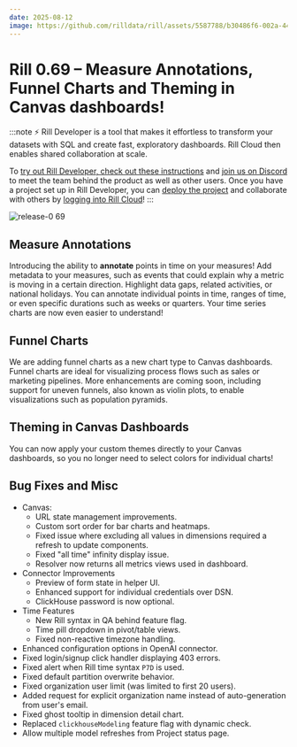 ```yaml
---
date: 2025-08-12
image: https://github.com/rilldata/rill/assets/5587788/b30486f6-002a-445d-8a1b-955b6ec0066d
---
```


# Rill 0.69 – Measure Annotations, Funnel Charts and Theming in Canvas dashboards!

:::note
⚡ Rill Developer is a tool that makes it effortless to transform your datasets with SQL and create fast, exploratory dashboards. Rill Cloud then enables shared collaboration at scale.

To [try out Rill Developer, check out these instructions](/get-started/install) and [join us on Discord](https://discord.gg/TatjVY32) to meet the team behind the product as well as other users. Once you have a project set up in Rill Developer, you can [deploy the project](/deploy/deploy-dashboard) and collaborate with others by [logging into Rill Cloud](https://ui.rilldata.com)!
:::

![release-0 69](<https://cdn.rilldata.com/docs/release-notes/release-069.gif>)


## Measure Annotations
Introducing the ability to **annotate** points in time on your measures! Add metadata to your measures, such as events that could explain why a metric is moving in a certain direction. Highlight data gaps, related activities, or national holidays. You can annotate individual points in time, ranges of time, or even specific durations such as weeks or quarters. Your time series charts are now even easier to understand!

## Funnel Charts
We are adding funnel charts as a new chart type to Canvas dashboards. Funnel charts are ideal for visualizing process flows such as sales or marketing pipelines. More enhancements are coming soon, including support for uneven funnels, also known as violin plots, to enable visualizations such as population pyramids.

## Theming in Canvas Dashboards
You can now apply your custom themes directly to your Canvas dashboards, so you no longer need to select colors for individual charts!


## Bug Fixes and Misc
- Canvas:
  - URL state management improvements.
  - Custom sort order for bar charts and heatmaps.
  - Fixed issue where excluding all values in dimensions required a refresh to update components.
  - Fixed "all time" infinity display issue.
  - Resolver now returns all metrics views used in dashboard.
- Connector Improvements
  - Preview of form state in helper UI.
  - Enhanced support for individual credentials over DSN.
  - ClickHouse password is now optional.
- Time Features
  - New Rill syntax in QA behind feature flag.
  - Time pill dropdown in pivot/table views.
  - Fixed non-reactive timezone handling.
- Enhanced configuration options in OpenAI connector.
- Fixed login/signup click handler displaying 403 errors.
- Fixed alert when Rill time syntax `P7D` is used.
- Fixed default partition overwrite behavior.
- Fixed organization user limit (was limited to first 20 users).
- Added request for explicit organization name instead of auto-generation from user's email.
- Fixed ghost tooltip in dimension detail chart.
- Replaced `clickhouseModeling` feature flag with dynamic check.
- Allow multiple model refreshes from Project status page.